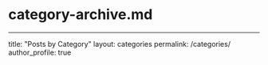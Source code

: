 # category-archive.md
---
title: "Posts by Category"
layout: categories
permalink: /categories/
author_profile: true
